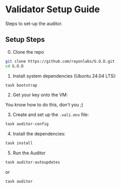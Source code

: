 # Validator Setup Guide

Steps to set-up the auditor.

## Setup Steps

0. Clone the repo
```bash
git clone https://github.com/rayonlabs/G.O.D.git
cd G.O.D
```

1. Install system dependencies (Ubuntu 24.04 LTS):

```bash
task bootstrap
```

2. Get your key onto the VM:

You know how to do this, don't you ;)

3. Create and set up the `.vali.env` file:

```bash
task auditor-config
```

4. Install the dependencies:

```bash
task install
```



5. Run the Auditor

```bash
task auditor-autoupdates
```

or

```bash
task auditor
```
